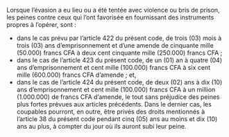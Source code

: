 Lorsque l’évasion a eu lieu ou a été tentée avec violence ou bris de prison, les peines contre ceux qui l’ont favorisée en fournissant des instruments propres à l’opérer, sont :
- dans le cas prévu par l’article 422 du présent code, de trois (03) mois à trois (03) ans d’emprisonnement et d’une amende de cinquante mille (50.000) francs CFA à deux cent cinquante mille (250.000) francs CFA ;
- dans le cas de l’article 423 du présent code, de un (01) an à quatre (04) ans d’emprisonnement et cent mille (100.000) francs CFA à six cent mille (600.000) francs CFA d’amende ; et,
- dans le cas de l’article 424 du présent code, de deux (02) ans à dix (10) ans d’emprisonnement et cent mille (100.000) francs CFA à un million (1.000.000) de francs CFA d’amende, le tout sans préjudice des peines plus fortes prévues aux articles précédents.
Dans le dernier cas, les coupables pourront, en outre, être privés des droits mentionnés à l’article 38 du présent code pendant cinq (05) ans au moins et dix (10) ans au plus, à compter du jour où ils auront subi leur peine.
